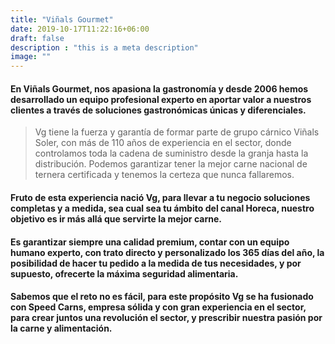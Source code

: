 ```yaml
---
title: "Viñals Gourmet"
date: 2019-10-17T11:22:16+06:00
draft: false
description : "this is a meta description"
image: ""
---
```


#### En Viñals Gourmet, nos apasiona la gastronomía y desde 2006 hemos desarrollado un equipo profesional experto en aportar valor a nuestros clientes a través de soluciones gastronómicas únicas y diferenciales.

> Vg tiene la fuerza y garantía de formar parte de grupo cárnico Viñals Soler, con más de 110 años de experiencia en el sector, donde controlamos toda la cadena de suministro desde la granja hasta la distribución. Podemos garantizar tener la mejor carne nacional de ternera certificada y tenemos la certeza que nunca fallaremos.

#### Fruto de esta experiencia nació Vg, para llevar a tu negocio soluciones completas y a medida, sea cual sea tu ámbito del canal Horeca, nuestro objetivo es ir más allá que servirte la mejor carne. 

#### Es garantizar siempre una calidad premium, contar con un equipo humano experto, con trato directo y personalizado los 365 días del año, la posibilidad de hacer tu pedido a la medida de tus necesidades, y por supuesto, ofrecerte la máxima seguridad alimentaria.

#### Sabemos que el reto no es fácil, para este propósito Vg se ha fusionado con Speed Carns, empresa sólida y con gran experiencia en el sector, para crear juntos una revolución el sector, y prescribir nuestra pasión por la carne y alimentación.